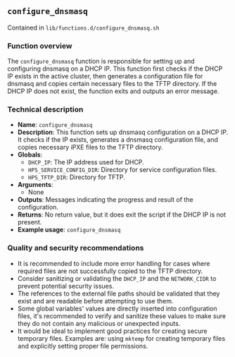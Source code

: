 ## `configure_dnsmasq `

Contained in `lib/functions.d/configure_dnsmasq.sh`

### Function overview

The `configure_dnsmasq` function is responsible for setting up and configuring dnsmasq on a DHCP IP. This function first checks if the DHCP IP exists in the active cluster, then generates a configuration file for dnsmasq and copies certain necessary files to the TFTP directory. If the DHCP IP does not exist, the function exits and outputs an error message.

### Technical description

- **Name**: `configure_dnsmasq`
- **Description**: This function sets up dnsmasq configuration on a DHCP IP. It checks if the IP exists, generates a dnsmasq configuration file, and copies necessary iPXE files to the TFTP directory.
- **Globals**: 
   - `DHCP_IP`: The IP address used for DHCP.
   - `HPS_SERVICE_CONFIG_DIR`: Directory for service configuration files.
   - `HPS_TFTP_DIR`: Directory for TFTP.
- **Arguments**:
   - None
- **Outputs**: Messages indicating the progress and result of the configuration. 
- **Returns**: No return value, but it does exit the script if the DHCP IP is not present.
- **Example usage**: `configure_dnsmasq`

### Quality and security recommendations

- It is recommended to include more error handling for cases where required files are not successfully copied to the TFTP directory. 
- Consider sanitizing or validating the `DHCP_IP` and the `NETWORK_CIDR` to prevent potential security issues.
- The references to the external file paths should be validated that they exist and are readable before attempting to use them.
- Some global variables' values are directly inserted into configuration files, it's recommended to verify and sanitize these values to make sure they do not contain any malicious or unexpected inputs.
- It would be ideal to implement good practices for creating secure temporary files. Examples are: using `mktemp` for creating temporary files and explicitly setting proper file permissions.

